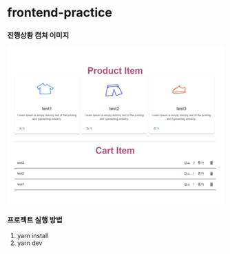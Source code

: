 # frontend-practice

### 진행상황 캡쳐 이미지
![진행상황 캡쳐 이미지](%EC%A7%84%ED%96%89%EC%83%81%ED%99%A92.jpg)

### 프로젝트 실행 방법
1. yarn install
2. yarn dev